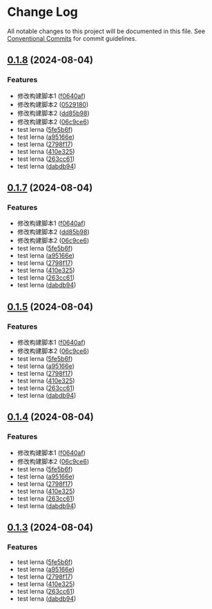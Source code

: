 # Change Log

All notable changes to this project will be documented in this file.
See [Conventional Commits](https://conventionalcommits.org) for commit guidelines.

## [0.1.8](https://github.com/warmhug/_archive/compare/@huajs/lerna-demo@0.1.5...@huajs/lerna-demo@0.1.8) (2024-08-04)


### Features

* 修改构建脚本1 ([f0640af](https://github.com/warmhug/_archive/commit/f0640af50acd48fb63106de45f65934e92502b69))
* 修改构建脚本2 ([0529180](https://github.com/warmhug/_archive/commit/05291809d8f16c339c9823f91c04e12f2012caed))
* 修改构建脚本2 ([dd85b98](https://github.com/warmhug/_archive/commit/dd85b9822bfcb4c64a2d5d63423ee7551d29b476))
* 修改构建脚本2 ([06c9ce6](https://github.com/warmhug/_archive/commit/06c9ce63e1af7598087a4578a2b96f3f56a81ce6))
* test lerna ([5fe5b6f](https://github.com/warmhug/_archive/commit/5fe5b6f39d69216b8d4bb7d8468d86162c53e894))
* test lerna ([a95166e](https://github.com/warmhug/_archive/commit/a95166e0d1c4392eeb89e44f335085b72b5a241b))
* test lerna ([2798f17](https://github.com/warmhug/_archive/commit/2798f171d555c00bbf6b9b80f50d23ee2674ba4a))
* test lerna ([410e325](https://github.com/warmhug/_archive/commit/410e3257db2530075076300f1f3ae0ac53ffcab9))
* test lerna ([263cc61](https://github.com/warmhug/_archive/commit/263cc611e989a8107e8402833bd603adefe90e27))
* test lerna ([dabdb94](https://github.com/warmhug/_archive/commit/dabdb943a7cb0f5034f5c008ffd0389f25400cbc))





## [0.1.7](https://github.com/warmhug/_archive/compare/@huajs/lerna-demo@0.1.5...@huajs/lerna-demo@0.1.7) (2024-08-04)


### Features

* 修改构建脚本1 ([f0640af](https://github.com/warmhug/_archive/commit/f0640af50acd48fb63106de45f65934e92502b69))
* 修改构建脚本2 ([dd85b98](https://github.com/warmhug/_archive/commit/dd85b9822bfcb4c64a2d5d63423ee7551d29b476))
* 修改构建脚本2 ([06c9ce6](https://github.com/warmhug/_archive/commit/06c9ce63e1af7598087a4578a2b96f3f56a81ce6))
* test lerna ([5fe5b6f](https://github.com/warmhug/_archive/commit/5fe5b6f39d69216b8d4bb7d8468d86162c53e894))
* test lerna ([a95166e](https://github.com/warmhug/_archive/commit/a95166e0d1c4392eeb89e44f335085b72b5a241b))
* test lerna ([2798f17](https://github.com/warmhug/_archive/commit/2798f171d555c00bbf6b9b80f50d23ee2674ba4a))
* test lerna ([410e325](https://github.com/warmhug/_archive/commit/410e3257db2530075076300f1f3ae0ac53ffcab9))
* test lerna ([263cc61](https://github.com/warmhug/_archive/commit/263cc611e989a8107e8402833bd603adefe90e27))
* test lerna ([dabdb94](https://github.com/warmhug/_archive/commit/dabdb943a7cb0f5034f5c008ffd0389f25400cbc))





## [0.1.5](https://github.com/warmhug/_archive/compare/@huajs/lerna-demo@0.1.5...@huajs/lerna-demo@0.1.5) (2024-08-04)


### Features

* 修改构建脚本1 ([f0640af](https://github.com/warmhug/_archive/commit/f0640af50acd48fb63106de45f65934e92502b69))
* 修改构建脚本2 ([06c9ce6](https://github.com/warmhug/_archive/commit/06c9ce63e1af7598087a4578a2b96f3f56a81ce6))
* test lerna ([5fe5b6f](https://github.com/warmhug/_archive/commit/5fe5b6f39d69216b8d4bb7d8468d86162c53e894))
* test lerna ([a95166e](https://github.com/warmhug/_archive/commit/a95166e0d1c4392eeb89e44f335085b72b5a241b))
* test lerna ([2798f17](https://github.com/warmhug/_archive/commit/2798f171d555c00bbf6b9b80f50d23ee2674ba4a))
* test lerna ([410e325](https://github.com/warmhug/_archive/commit/410e3257db2530075076300f1f3ae0ac53ffcab9))
* test lerna ([263cc61](https://github.com/warmhug/_archive/commit/263cc611e989a8107e8402833bd603adefe90e27))
* test lerna ([dabdb94](https://github.com/warmhug/_archive/commit/dabdb943a7cb0f5034f5c008ffd0389f25400cbc))





## [0.1.4](https://github.com/warmhug/_archive/compare/@huajs/lerna-demo@0.1.5...@huajs/lerna-demo@0.1.4) (2024-08-04)


### Features

* 修改构建脚本1 ([f0640af](https://github.com/warmhug/_archive/commit/f0640af50acd48fb63106de45f65934e92502b69))
* 修改构建脚本2 ([06c9ce6](https://github.com/warmhug/_archive/commit/06c9ce63e1af7598087a4578a2b96f3f56a81ce6))
* test lerna ([5fe5b6f](https://github.com/warmhug/_archive/commit/5fe5b6f39d69216b8d4bb7d8468d86162c53e894))
* test lerna ([a95166e](https://github.com/warmhug/_archive/commit/a95166e0d1c4392eeb89e44f335085b72b5a241b))
* test lerna ([2798f17](https://github.com/warmhug/_archive/commit/2798f171d555c00bbf6b9b80f50d23ee2674ba4a))
* test lerna ([410e325](https://github.com/warmhug/_archive/commit/410e3257db2530075076300f1f3ae0ac53ffcab9))
* test lerna ([263cc61](https://github.com/warmhug/_archive/commit/263cc611e989a8107e8402833bd603adefe90e27))
* test lerna ([dabdb94](https://github.com/warmhug/_archive/commit/dabdb943a7cb0f5034f5c008ffd0389f25400cbc))





## [0.1.3](https://github.com/warmhug/_archive/compare/@huajs/lerna-demo@0.1.5...@huajs/lerna-demo@0.1.3) (2024-08-04)


### Features

* test lerna ([5fe5b6f](https://github.com/warmhug/_archive/commit/5fe5b6f39d69216b8d4bb7d8468d86162c53e894))
* test lerna ([a95166e](https://github.com/warmhug/_archive/commit/a95166e0d1c4392eeb89e44f335085b72b5a241b))
* test lerna ([2798f17](https://github.com/warmhug/_archive/commit/2798f171d555c00bbf6b9b80f50d23ee2674ba4a))
* test lerna ([410e325](https://github.com/warmhug/_archive/commit/410e3257db2530075076300f1f3ae0ac53ffcab9))
* test lerna ([263cc61](https://github.com/warmhug/_archive/commit/263cc611e989a8107e8402833bd603adefe90e27))
* test lerna ([dabdb94](https://github.com/warmhug/_archive/commit/dabdb943a7cb0f5034f5c008ffd0389f25400cbc))

